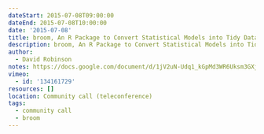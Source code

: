 ```yaml
---
dateStart: 2015-07-08T09:00:00
dateEnd: 2015-07-08T10:00:00
date: '2015-07-08'
title: broom, An R Package to Convert Statistical Models into Tidy Data Frames
description: broom, An R Package to Convert Statistical Models into Tidy Data Frames
author:
  - David Robinson
notes: https://docs.google.com/document/d/1jV2uN-Udq1_kGpMd3WR6Uksm3GXjPuf8CqAn4V_vIOE/edit?usp=sharing
vimeo:
  - id: '134161729'
resources: []
location: Community call (teleconference)
tags:
  - community call
  - broom
---
```

